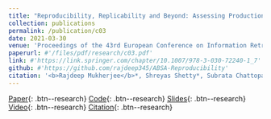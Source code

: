 ```yaml
---
title: "Reproducibility, Replicability and Beyond: Assessing Production Readiness of Aspect Based Sentiment Analysis"
collection: publications
permalink: /publication/c03
date: 2021-03-30
venue: 'Proceedings of the 43rd European Conference on Information Retrieval, <b>ECIR 2021</b>'
paperurl: #'/files/pdf/research/c03.pdf'
link: #'https://link.springer.com/chapter/10.1007/978-3-030-72240-1_7'
github: #'https://github.com/rajdeep345/ABSA-Reproducibility'
citation: '<b>Rajdeep Mukherjee</b>*, Shreyas Shetty*, Subrata Chattopadhyay, Subhadeep Maji, Samik Datta, Pawan Goyal'
---
```

[Paper](/files/pdf/research/c03.pdf){: .btn--research} [Code](https://github.com/rajdeep345/ABSA-Reproducibility/){: .btn--research} [Slides](https://docs.google.com/presentation/d/e/2PACX-1vSA0cnc7YFzkoyj2sQRn7eg6EJjO9IY33Rh1csHfJr1XuEKxRqx3IBHigfTb5bLa8uFeXlxQdK7R6hM/pub?start=false&loop=false&delayms=3000){: .btn--research} [Video](https://drive.google.com/file/d/1_Nb4dZpG3c8CjNq1l6DtHk75n-5xQOi-/view?usp=sharing){: .btn--research} [Citation](https://link.springer.com/chapter/10.1007/978-3-030-72240-1_7){: .btn--research}